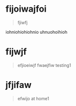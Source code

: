 #  fijoiwajfoi
> fjiwfj

iohniohiohiohnio
uhnuohoihioh
# fijwjf
> efjioeiwjf
fwaejfiw
testing1
# jfjifaw
> efwijo
at home1
